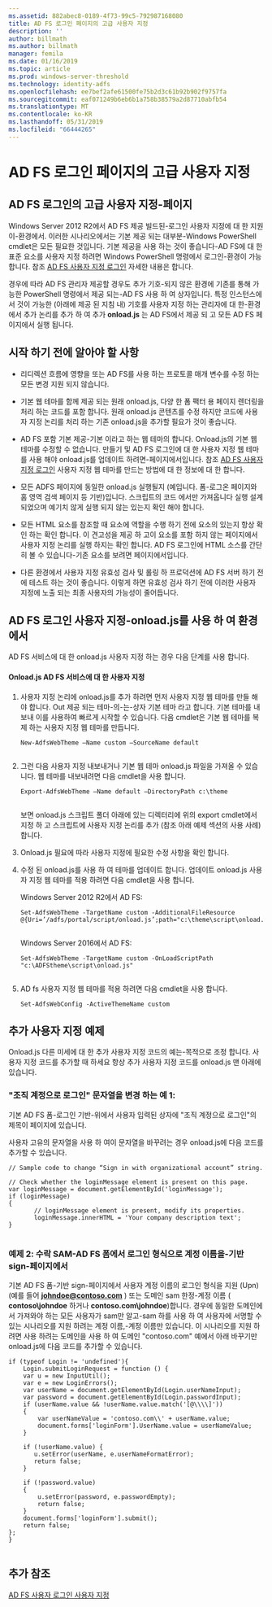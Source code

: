 ```yaml
---
ms.assetid: 882abec8-0189-4f73-99c5-792987168080
title: AD FS 로그인 페이지의 고급 사용자 지정
description: ''
author: billmath
ms.author: billmath
manager: femila
ms.date: 01/16/2019
ms.topic: article
ms.prod: windows-server-threshold
ms.technology: identity-adfs
ms.openlocfilehash: ee7bef2afe61500fe75b2d3c61b92b902f9757fa
ms.sourcegitcommit: eaf071249b6eb6b1a758b38579a2d87710abfb54
ms.translationtype: MT
ms.contentlocale: ko-KR
ms.lasthandoff: 05/31/2019
ms.locfileid: "66444265"
---
```

# <a name="advanced-customization-of-ad-fs-sign-in-pages"></a>AD FS 로그인 페이지의 고급 사용자 지정

  
## <a name="advanced-customization-of-ad-fs-sign-in-pages"></a>AD FS 로그인의 고급 사용자 지정\-페이지  
Windows Server 2012 R2에서 AD FS 제공 빌드된\-로그인 사용자 지정에 대 한 지원이\-환경에서. 이러한 시나리오에서는 기본 제공 되는 대부분\-Windows PowerShell cmdlet은 모든 필요한 것입니다.  기본 제공을 사용 하는 것이 좋습니다\-AD FS에 대 한 표준 요소를 사용자 지정 하려면 Windows PowerShell 명령에서 로그인\-환경이 가능 합니다.  참조 [AD FS 사용자 지정 로그인](AD-FS-user-sign-in-customization.md) 자세한 내용은 합니다.  
  
경우에 따라 AD FS 관리자 제공할 경우도 추가 기호\-되지 않은 환경에 기존를 통해 가능한 PowerShell 명령에서 제공 되는\-AD FS 사용 하 여 상자입니다. 특정 인스턴스에서 것이 가능한 \(아래에 제공 된 지침 내\) 기호를 사용자 지정 하는 관리자에 대 한\-환경에서 추가 논리를 추가 하 여 추가 **onload.js** 는 AD FS에서 제공 되 고 모든 AD FS 페이지에서 실행 됩니다.  
  
## <a name="things-to-know-before-you-start"></a>시작 하기 전에 알아야 할 사항  
  
-   리디렉션 흐름에 영향을 또는 AD FS를 사용 하는 프로토콜 매개 변수를 수정 하는 모든 변경 지원 되지 않습니다.
  
-   기본 웹 테마를 함께 제공 되는 원래 onload.js, 다양 한 폼 팩터 용 페이지 렌더링을 처리 하는 코드를 포함 합니다. 원래 onload.js 콘텐츠를 수정 하지만 코드에 사용자 지정 논리를 처리 하는 기존 onload.js을 추가할 필요가 것이 좋습니다.  
  
-   AD FS 포함 기본 제공\-기본 이라고 하는 웹 테마의 합니다. Onload.js의 기본 웹 테마를 수정할 수 없습니다. 만들기 및 AD FS 로그인에 대 한 사용자 지정 웹 테마를 사용 해야 onload.js를 업데이트 하려면\-페이지에서입니다.  참조 [AD FS 사용자 지정 로그인](AD-FS-user-sign-in-customization.md) 사용자 지정 웹 테마를 만드는 방법에 대 한 정보에 대 한 합니다.  
  
-   모든 ADFS 페이지에 동일한 onload.js 실행될지 \(예입니다. 폼\-로그온 페이지와 홈 영역 검색 페이지 등 기반\)입니다. 스크립트의 코드 에서만 가져옵니다 실행 설계 되었으며 예기치 않게 실행 되지 않는 있는지 확인 해야 합니다.  
  
-   모든 HTML 요소를 참조할 때 요소에 역할을 수행 하기 전에 요소의 있는지 항상 확인 하는 확인 합니다. 이 견고성을 제공 하 고이 요소를 포함 하지 않는 페이지에서 사용자 지정 논리를 실행 하지는 확인 합니다. AD FS 로그인에 HTML 소스를 간단히 볼 수 있습니다\-기존 요소를 보려면 페이지에서입니다.  
  
-   다른 환경에서 사용자 지정 유효성 검사 및 롤링 하 프로덕션에 AD FS 서버 하기 전에 테스트 하는 것이 좋습니다. 이렇게 하면 유효성 검사 하기 전에 이러한 사용자 지정에 노출 되는 최종 사용자의 가능성이 줄어듭니다.  
  
## <a name="customizing-the-ad-fs-sign-in-experience-by-using-onloadjs"></a>AD FS 로그인 사용자 지정\-onload.js를 사용 하 여 환경에서  
AD FS 서비스에 대 한 onload.js 사용자 지정 하는 경우 다음 단계를 사용 합니다.  
  
#### <a name="customizing-onloadjs-for-the-ad-fs-service"></a>Onload.js AD FS 서비스에 대 한 사용자 지정  
  
1.  사용자 지정 논리에 onload.js를 추가 하려면 먼저 사용자 지정 웹 테마를 만들 해야 합니다. Out 제공 되는 테마\-의\-는\-상자 기본 테마 라고 합니다. 기본 테마를 내보내 이를 사용하여 빠르게 시작할 수 있습니다. 다음 cmdlet은 기본 웹 테마를 복제 하는 사용자 지정 웹 테마를 만듭니다.  
  
    ```  
    New-AdfsWebTheme –Name custom –SourceName default  
  
    ```  
  
2.  그런 다음 사용자 지정 내보내거나 기본 웹 테마 onload.js 파일을 가져올 수 있습니다. 웹 테마를 내보내려면 다음 cmdlet을 사용 합니다.  
  
    ```  
    Export-AdfsWebTheme –Name default –DirectoryPath c:\theme  
  
    ```  
  
    보면 onload.js 스크립트 폴더 아래에 있는 디렉터리에 위의 export cmdlet에서 지정 하 고 스크립트에 사용자 지정 논리를 추가 \(참조 아래 예제 섹션의 사용 사례\)합니다.  
  
3.  Onload.js 필요에 따라 사용자 지정에 필요한 수정 사항을 확인 합니다.  
  
4.  수정 된 onload.js를 사용 하 여 테마를 업데이트 합니다. 업데이트 onload.js 사용자 지정 웹 테마를 적용 하려면 다음 cmdlet을 사용 합니다.  

     Windows Server 2012 R2에서 AD FS:  

    ```  
    Set-AdfsWebTheme -TargetName custom -AdditionalFileResource @{Uri=’/adfs/portal/script/onload.js’;path="c:\theme\script\onload.js"}  
  
    ```  
    Windows Server 2016에서 AD FS:

     ```  
    Set-AdfsWebTheme -TargetName custom -OnLoadScriptPath "c:\ADFStheme\script\onload.js"   
  
    ```  
  
5.  AD fs 사용자 지정 웹 테마를 적용 하려면 다음 cmdlet을 사용 합니다.  
  
    ```  
    Set-AdfsWebConfig -ActiveThemeName custom  
    ```  
  
## <a name="additional-customization-examples"></a>추가 사용자 지정 예제  
Onload.js 다른 미세에 대 한 추가 사용자 지정 코드의 예는\-목적으로 조정 합니다. 사용자 지정 코드를 추가할 때 하세요 항상 추가 사용자 지정 코드를 onload.js 맨 아래에 있습니다.  
  
### <a name="example-1-change-sign-in-with-organizational-account-string"></a>"조직 계정으로 로그인" 문자열을 변경 하는 예 1:  
기본 AD FS 폼\-로그인 기반\-위에서 사용자 입력된 상자에 "조직 계정으로 로그인"의 제목이 페이지에 있습니다.  
  
사용자 고유의 문자열을 사용 하 여이 문자열을 바꾸려는 경우 onload.js에 다음 코드를 추가할 수 있습니다.  
  
```  
// Sample code to change “Sign in with organizational account” string.  
  
// Check whether the loginMessage element is present on this page.  
var loginMessage = document.getElementById('loginMessage');  
if (loginMessage)  
{  
       // loginMessage element is present, modify its properties.  
       loginMessage.innerHTML = 'Your company description text';  
}  
  
```  
  
### <a name="example-2-accept-sam-account-name-as-a-login-format-on-an-ad-fs-form-based-sign-in-page"></a>예제 2: 수락 SAM\-AD FS 폼에서 로그인 형식으로 계정 이름을\-기반 sign\-페이지에서  
기본 AD FS 폼\-기반 sign\-페이지에서 사용자 계정 이름의 로그인 형식을 지원 \(Upn\) \(예를 들어 <strong>johndoe@contoso.com</strong> \) 또는 도메인 sam 한정\-계정 이름 \( **contoso\\johndoe** 하거나 **contoso.com\\johndoe**\)합니다. 경우에 동일한 도메인에서 가져와야 하는 모든 사용자가 sam만 알고\-sam 하를 사용 하 여 사용자에 서명할 수 있는 시나리오를 지원 하려는 계정 이름,\-계정 이름만 있습니다. 이 시나리오를 지원 하려면 사용 하려는 도메인을 사용 하 여 도메인 "contoso.com" 예에서 아래 바꾸기만 onload.js에 다음 코드를 추가할 수 있습니다.  
  
```  
if (typeof Login != 'undefined'){  
    Login.submitLoginRequest = function () {   
    var u = new InputUtil();  
    var e = new LoginErrors();  
    var userName = document.getElementById(Login.userNameInput);  
    var password = document.getElementById(Login.passwordInput);  
    if (userName.value && !userName.value.match('[@\\\\]'))   
    {  
        var userNameValue = 'contoso.com\\' + userName.value;  
        document.forms['loginForm'].UserName.value = userNameValue;  
    }  
  
    if (!userName.value) {  
       u.setError(userName, e.userNameFormatError);  
       return false;  
    }  
  
    if (!password.value)   
    {  
        u.setError(password, e.passwordEmpty);  
        return false;  
    }  
    document.forms['loginForm'].submit();  
    return false;  
};  
}  
  
```  
  
## <a name="additional-references"></a>추가 참조 
[AD FS 사용자 로그인 사용자 지정](AD-FS-user-sign-in-customization.md)  
  

